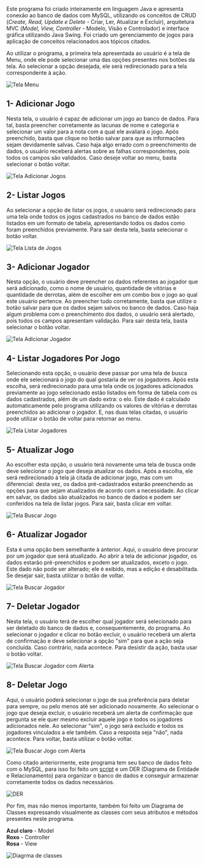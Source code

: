 Este programa foi criado inteiramente em linguagem Java e apresenta conexão ao banco de dados com MySQL, utilizando os conceitos de CRUD (_Create, Read, Update e Delete_ - Criar, Ler, Atualizar e Excluir), arquitetura MVC (_Model, View, Controller_ - Modelo, Visão e Controlador) e interface gráfica utilizando Java Swing. Foi criado um gerenciamento de jogos para aplicação de conceitos relacionados aos tópicos citados.

Ao utilizar o programa, a primeira tela apresentada ao usuário é a tela de Menu, onde ele pode selecionar uma das opções presentes nos botões da tela. Ao selecionar a opção desejada, ele será redirecionado para a tela correspondente à ação.  

![Tela Menu](./imagens/menu.png)

## **1- Adicionar Jogo**
Nesta tela, o usuário é capaz de adicionar um jogo ao banco de dados. Para tal, basta preencher corretamente as lacunas de nome e categoria e selecionar um valor para a nota com a qual ele avaliará o jogo. Após preenchido, basta que clique no botão salvar para que as informações sejam devidamente salvas. Caso haja algo errado com o preenchimento de dados, o usuário receberá alertas sobre as falhas correspondentes, pois todos os campos são validados. Caso deseje voltar ao menu, basta selecionar o botão voltar.

![Tela Adicionar Jogos](./imagens/adiconarJogo.png)

## **2- Listar Jogos**
Ao selecionar a opção de listar os jogos, o usuário será redirecionado para uma tela onde todos os jogos cadastrados no banco de dados estão listados em um formato de tabela, apresentando todos os dados como foram preenchidos previamente. Para sair desta tela, basta selecionar o botão voltar.

![Tela Lista de Jogos](./imagens/listarJogos.png)

## **3- Adicionar Jogador**
Nesta opção, o usuário deve preencher os dados referentes ao jogador que será adicionado, como o nome de usuário, quantidade de vitórias e quantidade de derrotas, além de escolher em um combo box o jogo ao qual este usuário pertence. Ao preencher tudo corretamente, basta que utilize o botão salvar para que os dados sejam salvos no banco de dados. Caso haja algum problema com o preenchimento dos dados, o usuário será alertado, pois todos os campos apresentam validação. Para sair desta tela, basta selecionar o botão voltar.

![Tela Adicionar Jogador](./imagens/adicionarJogador.png)

## **4- Listar Jogadores Por Jogo**
Selecionando esta opção, o usuário deve passar por uma tela de busca onde ele selecionará o jogo do qual gostaria de ver os jogadores. Após esta escolha, será redirecionado para uma tela onde os jogadores adicionados previamente ao jogo selecionado estão listados em forma de tabela com os dados cadastrados, além de um dado extra: o elo. Este dado é calculado automaticamente pelo programa utilizando os valores de vitórias e derrotas preenchidos ao adicionar o jogador. E, nas duas telas citadas, o usuário pode utilizar o botão de voltar para retornar ao menu.

![Tela Listar Jogadores](./imagens/listarJogadores.png)

## **5- Atualizar Jogo**
Ao escolher esta opção, o usuário terá novamente uma tela de busca onde deve selecionar o jogo que deseja atualizar os dados. Após a escolha, ele será redirecionado à tela já citada de adicionar jogo, mas com um diferencial: desta vez, os dados pré-cadastrados estarão preenchendo as opções para que sejam atualizados de acordo com a necessidade. Ao clicar em salvar, os dados são atualizados no banco de dados e podem ser conferidos na tela de listar jogos. Para sair, basta clicar em voltar.

![Tela Buscar Jogo](./imagens/buscarJogo.png)

## **6- Atualizar Jogador**
Esta é uma opção bem semelhante à anterior. Aqui, o usuário deve procurar por um jogador que será atualizado. Ao abrir a tela de adicionar jogador, os dados estarão pré-preenchidos e podem ser atualizados, exceto o jogo. Este dado não pode ser alterado; ele é exibido, mas a edição é desabilitada. Se desejar sair, basta utilizar o botão de voltar.

![Tela Buscar Jogador](./imagens/buscarJogador.png)

## **7- Deletar Jogador**
Nesta tela, o usuário terá de escolher qual jogador será selecionado para ser deletado do banco de dados e, consequentemente, do programa. Ao selecionar o jogador e clicar no botão excluir, o usuário receberá um alerta de confirmação e deve selecionar a opção "sim" para que a ação seja concluída. Caso contrário, nada acontece. Para desistir da ação, basta usar o botão voltar.

![Tela Buscar Jogador com Alerta](./imagens/excluirJogador.png)

## **8- Deletar Jogo**
Aqui, o usuário poderá selecionar o jogo de sua preferência para deletar para sempre, ou pelo menos até ser adicionado novamente. Ao selecionar o jogo que deseja excluir, o usuário receberá um alerta de confirmação que pergunta se ele quer mesmo excluir aquele jogo e todos os jogadores adicionados nele. Ao selecionar "sim", o jogo será excluído e todos os jogadores vinculados a ele também. Caso a resposta seja "não", nada acontece. Para voltar, basta utilizar o botão voltar.

![Tela Buscar Jogo com Alerta](./imagens/excluirJogo.png)

Como citado anteriormente, este programa tem seu banco de dados feito com o MySQL, para isso foi feito um [script](./SQLJogo.sql) e um DER (Diagrama de Entidade e Relacionamento) para organizar o banco de dados e conseguir armazenar corretamente todos os dados necessários. 

![DER](./imagens/derJogo.png)

Por fim, mas não menos importante, também foi feito um Diagrama de Classes expressando visualmente as classes com seus atributos e métodos presentes neste programa.

**Azul claro** - Model  
**Roxo** - Controller  
**Rosa** - View  

![Diagrma de classes](./imagens/DiagramaDeClassesJogo.png)
